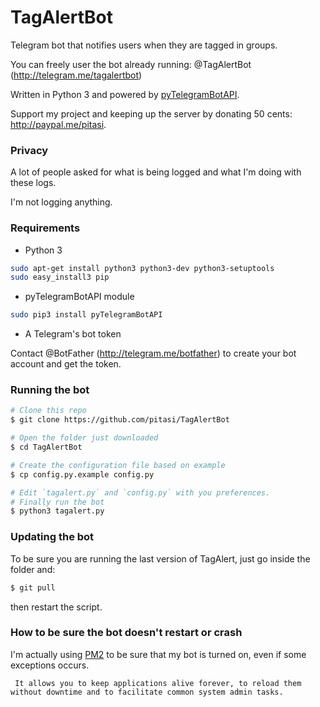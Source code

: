 # TagAlertBot
Telegram bot that notifies users when they are tagged in groups.

You can freely user the bot already running: @TagAlertBot (http://telegram.me/tagalertbot)

Written in Python 3 and powered by
[pyTelegramBotAPI](https://github.com/eternnoir/pyTelegramBotAPI).

Support my project and keeping up the server by donating 50 cents: http://paypal.me/pitasi.

### Privacy
A lot of people asked for what is being logged and what I'm doing with these logs.

I'm not logging anything.

### Requirements
* Python 3
```bash
sudo apt-get install python3 python3-dev python3-setuptools
sudo easy_install3 pip
```

* pyTelegramBotAPI module
```bash
sudo pip3 install pyTelegramBotAPI
```
* A Telegram's bot token

Contact @BotFather (http://telegram.me/botfather) to create your bot account and get the token.

### Running the bot
```bash
# Clone this repo
$ git clone https://github.com/pitasi/TagAlertBot

# Open the folder just downloaded
$ cd TagAlertBot

# Create the configuration file based on example
$ cp config.py.example config.py

# Edit `tagalert.py` and `config.py` with you preferences.
# Finally run the bot
$ python3 tagalert.py
```

### Updating the bot
To be sure you are running the last version of TagAlert, just go inside the folder and:
```bash
$ git pull
```
then restart the script.

### How to be sure the bot doesn't restart or crash

I'm actually using [PM2](https://github.com/Unitech/pm2) to be sure that my bot is turned on, even if some exceptions occurs.

     It allows you to keep applications alive forever, to reload them without downtime and to facilitate common system admin tasks.
